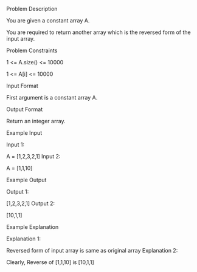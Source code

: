 Problem Description

You are given a constant array A.

You are required to return another array which is the reversed form of the input array.



Problem Constraints

1 <= A.size() <= 10000

1 <= A[i] <= 10000



Input Format

First argument is a constant array A.



Output Format

Return an integer array.



Example Input

Input 1:

A = [1,2,3,2,1]
Input 2:

A = [1,1,10]


Example Output

Output 1:

 [1,2,3,2,1] 
Output 2:

 [10,1,1] 


Example Explanation

Explanation 1:

Reversed form of input array is same as original array
Explanation 2:

Clearly, Reverse of [1,1,10] is [10,1,1]